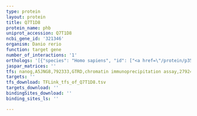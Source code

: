 ```yaml
---
type: protein
layout: protein
title: Q7T1D8
protein_name: phb
uniprot_accession: Q7T1D8
ncbi_gene_id: '321346'
organism: Danio rerio
function: target gene
number_of_interactions: '1'
orthologs: '[{"species": "Homo sapiens", "id": ["<a href=\"/protein/p35232\">P35232</a>"]}, {"species": "Mus musculus", "id": ["<a href=\"/protein/p67778\">P67778</a>"]}, {"species": "Rattus norvegicus", "id": ["<a href=\"/protein/p67779\">P67779</a>"]}, {"species": "Drosophila melanogaster", "id": ["<a href=\"/protein/p24156\">P24156</a>"]}, {"species": "Caenorhabditis elegans", "id": ["<a href=\"/protein/q9bku4\">Q9BKU4</a>"]}, {"species": "Saccharomyces cerevisiae", "id": ["<a href=\"/protein/p40961\">P40961</a>", "<a href=\"/protein/p50085\">P50085</a>"]}]'
jaspar_matrices: ''
tfs: nanog,A5JNG8,792333,GTRD,chromatin immunoprecipitation assay,27924024%5Buid%5D,No
targets: ''
tfs_download: TFLink_tfs_of_Q7T1D8.tsv
targets_download: ''
bindingSites_download: ''
binding_sites_ls: ''

---
```

